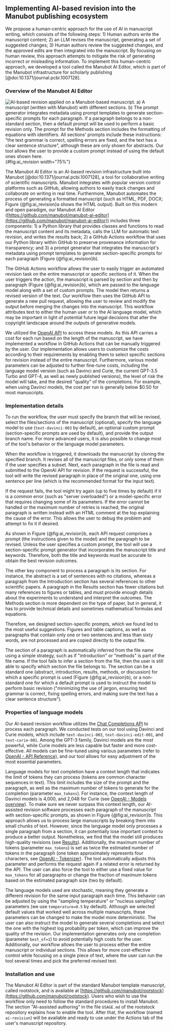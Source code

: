 ## Implementing AI-based revision into the Manubot publishing ecosystem

We propose a human-centric approach for the use of AI in manuscript writing, which consists of the following steps: 1) Human authors write the manuscript content; 2) an LLM revises the manuscript, generating a set of suggested changes; 3) Human authors review the suggested changes, and the approved edits are then integrated into the manuscript.
By focusing on human review, this approach attempts to mitigate the risk of generating incorrect or misleading information.
To implement this human-centric approach, we developed a tool called the Manubot AI Editor, which is part of the Manubot infrastructure for scholarly publishing [@doi:10.1371/journal.pcbi.1007128].

### Overview of the Manubot AI Editor

![
**AI-based revision applied on a Manubot-based manuscript.**
**a)** A manuscript (written with Manubot) with different sections.
**b)** The prompt generator integrates metadata using prompt templates to generate section-specific prompts for each paragraph.
If a paragraph belongs to a non-standard section, then a default prompt will be used to perform a basic revision only.
The prompt for the Methods section includes the formatting of equations with identifiers.
All sections' prompts include these instructions: *"the text grammar is correct, spelling errors are fixed, and the text has a clear sentence structure"*, although these are only shown for abstracts.
Our tool allows the user to provide a custom prompt instead of using the default ones shown here.
](images/figure_1.svg "AI-based revision applied on a Manubot manuscript"){#fig:ai_revision width="75%"}

The Manubot AI Editor is an AI-based revision infrastructure built into Manubot [@doi:10.1371/journal.pcbi.1007128], a tool for collaborative writing of scientific manuscripts.
Manubot integrates with popular version control platforms such as GitHub, allowing authors to easily track changes and collaborate on writing in real time.
Furthermore, Manubot automates the process of generating a formatted manuscript (such as HTML, PDF, DOCX; Figure {@fig:ai_revision}a shows the HTML output).
Built on this modern and open paradigm, our Manubot AI Editor ([https://github.com/manubot/manubot-ai-editor](https://github.com/manubot/manubot-ai-editor)) includes three components: 1) a Python library that provides classes and functions to read the manuscript content and its metadata, calls the LLM for automatic text revision, and writes the results back; 2) a GitHub Actions workflow that uses our Python library within GitHub to preserve provenance information for transparency; and 3) a prompt generator that integrates the manuscript's metadata using prompt templates to generate section-specific prompts for each paragraph (Figure {@fig:ai_revision}b).


The GitHub Actions workflow allows the user to easily trigger an automated revision task on the entire manuscript or specific sections of it.
When the user triggers the action, the manuscript is parsed by section and then by paragraph (Figure {@fig:ai_revision}b), which are passed to the language model along with a set of custom prompts.
The model then returns a revised version of the text.
Our workflow then uses the GitHub API to generate a new pull request, allowing the user to review and modify the output before merging the changes into the manuscript.
This workflow attributes text to either the human user or to the AI language model, which may be important in light of potential future legal decisions that alter the copyright landscape around the outputs of generative models.


We utilized the [OpenAI API](https://openai.com/api/) to access these models.
As this API carries a cost for each run based on the length of the manuscript, we have implemented a workflow in GitHub Actions that can be manually triggered by the user.
Our implementation allows users to customize the costs according to their requirements by enabling them to select specific sections for revision instead of the entire manuscript.
Furthermore, various model parameters can be adjusted to further fine-tune costs, including the language model version (such as Davinci and Curie, the current GPT-3.5 Turbo and GPT-4, as well as newly published versions), the level of risk the model will take, and the desired "quality" of the completions.
For example, when using Davinci models, the cost per run is generally below $0.50 for most manuscripts.


### Implementation details

To run the workflow, the user must specify the branch that will be revised, select the files/sections of the manuscript (optional), specify the language model to use (`text-davinci-003` by default), an optional custom prompt (section-specific prompts are used by default), and provide the output branch name.
For more advanced users, it is also possible to change most of the tool's behavior or the language model parameters.


When the workflow is triggered, it downloads the manuscript by cloning the specified branch.
It revises all of the manuscript files, or only some of them if the user specifies a subset.
Next, each paragraph in the file is read and submitted to the OpenAI API for revision.
If the request is successful, the tool will write the revised paragraph in place of the original one, using one sentence per line (which is the recommended format for the input text).

If the request fails, the tool might try again (up to five times by default) if it is a common error (such as "server overloaded") or a model-specific error that requires changing some of its parameters.
If the error cannot be handled or the maximum number of retries is reached, the original paragraph is written instead with an HTML comment at the top explaining the cause of the error.
This allows the user to debug the problem and attempt to fix it if desired.


As shown in Figure {@fig:ai_revision}b, each API request comprises a prompt (the instructions given to the model) and the paragraph to be revised.
Unless the user specifies a custom prompt, the tool will use a section-specific prompt generator that incorporates the manuscript title and keywords.
Therefore, both the title and keywords must be accurate to obtain the best revision outcomes. 

The other key component to process a paragraph is its section.
For instance, the abstract is a set of sentences with no citations, whereas a paragraph from the Introduction section has several references to other scientific papers.
A paragraph in the Results section has fewer citations but many references to figures or tables, and must provide enough details about the experiments to understand and interpret the outcomes.
The Methods section is more dependent on the type of paper, but in general, it has to provide technical details and sometimes mathematical formulas and equations. 

Therefore, we designed section-specific prompts, which we found led to the most useful suggestions.
Figures and table captions, as well as paragraphs that contain only one or two sentences and less than sixty words, are not processed and are copied directly to the output file.


The section of a paragraph is automatically inferred from the file name using a simple strategy, such as if "introduction" or "methods" is part of the file name.
If the tool fails to infer a section from the file, then the user is still able to specify which section the file belongs to.
The section can be a standard one (abstract, introduction, results, methods, or discussion) for which a specific prompt is used (Figure {@fig:ai_revision}b), or a non-standard one for which a default prompt is used to instruct the model to perform basic revision ("minimizing the use of jargon, ensuring text grammar is correct, fixing spelling errors, and making sure the text has a clear sentence structure").


### Properties of language models

<!-- We mainly focused on the completion endpoint, as the edits endpoint was currently in beta. -->
Our AI-based revision workflow utilizes the [Chat Completions API](https://platform.openai.com/docs/guides/text-generation/chat-completions-api) to process each paragraph.
We conducted tests on our tool using Davinci and Curie models, which include `text-davinci-003`, `text-davinci-edit-001`, and `text-curie-001`.
Among the GPT-3 family, Davinci models are the most powerful, while Curie models are less capable but faster and more cost-effective.
All models can be fine-tuned using various parameters (refer to [OpenAI - API Reference](https://platform.openai.com/docs/api-reference/chat/create)), and our tool allows for easy adjustment of the most essential parameters.


<!-- Therefore, it is not possible to use the entire manuscript as input, not even entire sections. -->
Language models for text completion have a context length that indicates the limit of tokens they can process (tokens are common character sequences in text).
This limit includes the size of the prompt and the paragraph, as well as the maximum number of tokens to generate for the completion (parameter `max_tokens`).
For instance, the context length of Davinci models is 4,000, and 2,048 for Curie (see [OpenAI - Models overview](https://platform.openai.com/docs/models/gpt-3)).
To make sure we never surpass this context length, our AI-assisted revision software processes each paragraph of the manuscript with section-specific prompts, as shown in Figure {@fig:ai_revision}b.
This approach allows us to process large manuscripts by breaking them into small chunks of text.
However, since the language model only processes a single paragraph from a section, it can potentially lose important context to produce a better output.
Nonetheless, we find that the model still produces high-quality revisions (see [Results](#sec:results)).
Additionally, the maximum number of tokens (parameter `max_tokens`) is set as twice the estimated number of tokens in the paragraph (one token approximately represents four characters, see [OpenAI - Tokenizer](https://platform.openai.com/tokenizer)).
The tool automatically adjusts this parameter and performs the request again if a related error is returned by the API.
The user can also force the tool to either use a fixed value for `max_tokens` for all paragraphs or change the fraction of maximum tokens based on the estimated paragraph size (two by default).


The language models used are stochastic, meaning they generate a different revision for the same input paragraph each time.
This behavior can be adjusted by using the "sampling temperature" or "nucleus sampling" parameters (we use `temperature=0.5` by default).
Although we selected default values that worked well across multiple manuscripts, these parameters can be changed to make the model more deterministic.
The user can also instruct the model to generate several completions and select the one with the highest log probability per token, which can improve the quality of the revision.
Our implementation generates only one completion (parameter `best_of=1`) to avoid potentially high costs for the user.
Additionally, our workflow allows the user to process either the entire manuscript or individual sections.
This allows for more cost-effective control while focusing on a single piece of text, where the user can run the tool several times and pick the preferred revised text.


### Installation and use

The Manubot AI Editor is part of the standard Manubot template manuscript, called rootstock, and is available at [https://github.com/manubot/rootstock](https://github.com/manubot/rootstock).
Users who wish to use the workflow only need to follow the standard procedures to install Manubot.
The section "AI-assisted authoring" in the file `USAGE.md` of the rootstock repository explains how to enable the tool.
After that, the workflow (named `ai-revision`) will be available and ready to use under the Actions tab of the user's manuscript repository.
